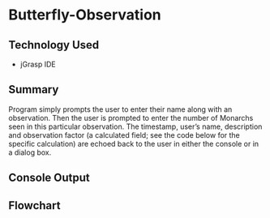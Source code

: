 # Butterfly-Observation

## Technology Used
* jGrasp IDE

## Summary
Program simply prompts the user to enter their name along with an observation. Then the user is prompted to enter the number of Monarchs seen in this particular observation. The timestamp, user’s name, description and observation factor (a calculated field; see the code below for the specific calculation) are echoed back to the user in either the console or in a dialog box.

## Console Output

## Flowchart
